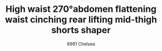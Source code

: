 ---
layout: product
title: High waist 270°abdomen flattening waist cinching rear lifting mid-thigh shorts shaper
subtitle: 8991 Chelsea
price: '38.00'
product_image: /shaping-lingerie/8991-FRONT.png
product_image_hover: /shaping-lingerie/8991-back-side.png
categories: 
  - Tummy & Waist
  - Rear & Hips
  - Thighs & legs
  - Shorts & Leggings
---